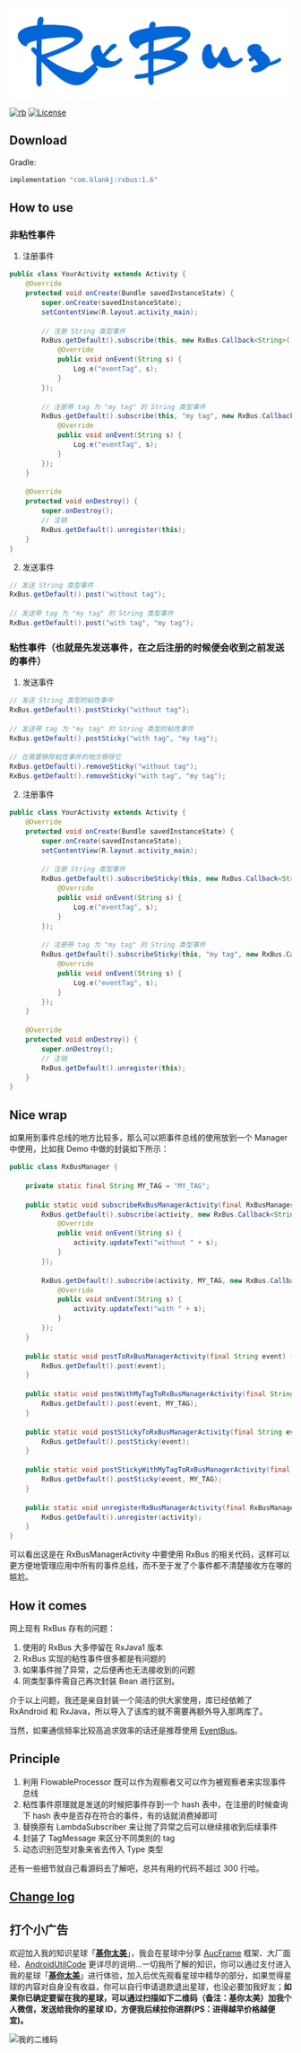 ![logo][logo]

[![rb][rbsvg]][rb] [![License][licensesvg]][license]


## Download

Gradle:
```groovy
implementation "com.blankj:rxbus:1.6"
```


## How to use

### 非粘性事件
1. 注册事件
  ```java
  public class YourActivity extends Activity {
      @Override
      protected void onCreate(Bundle savedInstanceState) {
          super.onCreate(savedInstanceState);
          setContentView(R.layout.activity_main);

          // 注册 String 类型事件
          RxBus.getDefault().subscribe(this, new RxBus.Callback<String>() {
              @Override
              public void onEvent(String s) {
                  Log.e("eventTag", s);
              }
          });

          // 注册带 tag 为 "my tag" 的 String 类型事件
          RxBus.getDefault().subscribe(this, "my tag", new RxBus.Callback<String>() {
              @Override
              public void onEvent(String s) {
                  Log.e("eventTag", s);
              }
          });
      }

      @Override
      protected void onDestroy() {
          super.onDestroy();
          // 注销
          RxBus.getDefault().unregister(this);
      }
  }
  ```
2. 发送事件
  ```java
  // 发送 String 类型事件
  RxBus.getDefault().post("without tag");

  // 发送带 tag 为 "my tag" 的 String 类型事件
  RxBus.getDefault().post("with tag", "my tag");
  ```


### 粘性事件（也就是先发送事件，在之后注册的时候便会收到之前发送的事件）
1. 发送事件
  ```java
  // 发送 String 类型的粘性事件
  RxBus.getDefault().postSticky("without tag");

  // 发送带 tag 为 "my tag" 的 String 类型的粘性事件
  RxBus.getDefault().postSticky("with tag", "my tag");

  // 在需要移除粘性事件的地方移除它
  RxBus.getDefault().removeSticky("without tag");
  RxBus.getDefault().removeSticky("with tag", "my tag");
  ```
2. 注册事件
  ```java
  public class YourActivity extends Activity {
      @Override
      protected void onCreate(Bundle savedInstanceState) {
          super.onCreate(savedInstanceState);
          setContentView(R.layout.activity_main);

          // 注册 String 类型事件
          RxBus.getDefault().subscribeSticky(this, new RxBus.Callback<String>() {
              @Override
              public void onEvent(String s) {
                  Log.e("eventTag", s);
              }
          });

          // 注册带 tag 为 "my tag" 的 String 类型事件
          RxBus.getDefault().subscribeSticky(this, "my tag", new RxBus.Callback<String>() {
              @Override
              public void onEvent(String s) {
                  Log.e("eventTag", s);
              }
          });
      }

      @Override
      protected void onDestroy() {
          super.onDestroy();
          // 注销
          RxBus.getDefault().unregister(this);
      }
  }
  ```


## Nice wrap

如果用到事件总线的地方比较多，那么可以把事件总线的使用放到一个 Manager 中使用，比如我 Demo 中做的封装如下所示：

```java
public class RxBusManager {

    private static final String MY_TAG = "MY_TAG";

    public static void subscribeRxBusManagerActivity(final RxBusManagerActivity activity){
        RxBus.getDefault().subscribe(activity, new RxBus.Callback<String>() {
            @Override
            public void onEvent(String s) {
                activity.updateText("without " + s);
            }
        });

        RxBus.getDefault().subscribe(activity, MY_TAG, new RxBus.Callback<String>() {
            @Override
            public void onEvent(String s) {
                activity.updateText("with " + s);
            }
        });
    }

    public static void postToRxBusManagerActivity(final String event) {
        RxBus.getDefault().post(event);
    }

    public static void postWithMyTagToRxBusManagerActivity(final String event) {
        RxBus.getDefault().post(event, MY_TAG);
    }

    public static void postStickyToRxBusManagerActivity(final String event) {
        RxBus.getDefault().postSticky(event);
    }

    public static void postStickyWithMyTagToRxBusManagerActivity(final String event) {
        RxBus.getDefault().postSticky(event, MY_TAG);
    }

    public static void unregisterRxBusManagerActivity(final RxBusManagerActivity activity) {
        RxBus.getDefault().unregister(activity);
    }
}
```

可以看出这是在 RxBusManagerActivity 中要使用 RxBus 的相关代码，这样可以更方便地管理应用中所有的事件总线，而不至于发了个事件都不清楚接收方在哪的尴尬。


## How it comes

网上现有 RxBus 存有的问题：

1. 使用的 RxBus 大多停留在 RxJava1 版本
2. RxBus 实现的粘性事件很多都是有问题的
3. 如果事件抛了异常，之后便再也无法接收到的问题
4. 同类型事件需自己再次封装 Bean 进行区别。

介于以上问题，我还是亲自封装一个简洁的供大家使用，库已经依赖了 RxAndroid 和 RxJava，所以导入了该库的就不需要再额外导入那两库了。

当然，如果通信频率比较高追求效率的话还是推荐使用 [EventBus](https://github.com/greenrobot/EventBus)。


## Principle

1. 利用 FlowableProcessor 既可以作为观察者又可以作为被观察者来实现事件总线
2. 粘性事件原理就是发送的时候把事件存到一个 hash 表中，在注册的时候查询下 hash 表中是否存在符合的事件，有的话就消费掉即可
3. 替换原有 LambdaSubscriber 来让抛了异常之后可以继续接收到后续事件
4. 封装了 TagMessage 来区分不同类别的 tag
5. 动态识别范型对象来省去传入 Type 类型

还有一些细节就自己看源码去了解吧，总共有用的代码不超过 300 行哈。


## [Change log](https://github.com/Blankj/RxBus/blob/master/CHANGELOG.md)


## 打个小广告

欢迎加入我的知识星球「**[基你太美](https://t.zsxq.com/FmeqfYF)**」，我会在星球中分享 [AucFrame](https://blankj.com/2019/07/22/auc-frame/) 框架、大厂面经、[AndroidUtilCode](https://github.com/Blankj/AndroidUtilCode) 更详尽的说明...一切我所了解的知识，你可以通过支付进入我的星球「**[基你太美](https://t.zsxq.com/FmeqfYF)**」进行体验，加入后优先观看星球中精华的部分，如果觉得星球的内容对自身没有收益，你可以自行申请退款退出星球，也没必要加我好友；**如果你已确定要留在我的星球，可以通过扫描如下二维码（备注：基你太美）加我个人微信，发送给我你的星球 ID，方便我后续拉你进群(PS：进得越早价格越便宜)。**

![我的二维码](https://raw.githubusercontent.com/Blankj/AndroidUtilCode/master/art/wechat.png)



[logo]: https://raw.githubusercontent.com/Blankj/RxBus/master/art/logo.png

[rbsvg]: https://img.shields.io/badge/RxBus-v1.5-brightgreen.svg
[rb]: https://github.com/Blankj/RxBus

[licensesvg]: https://img.shields.io/badge/License-Apache--2.0-brightgreen.svg
[license]: https://github.com/Blankj/RxBus/blob/master/LICENSE